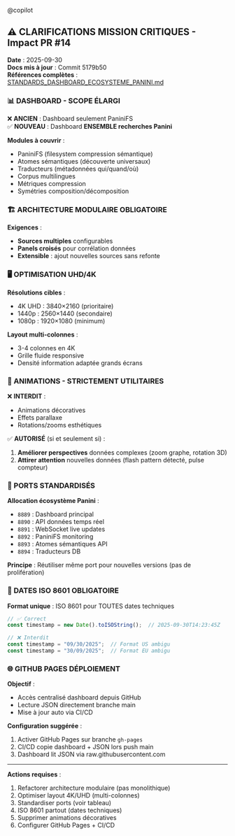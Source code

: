 @copilot 

## ⚠️ CLARIFICATIONS MISSION CRITIQUES - Impact PR #14

**Date** : 2025-09-30  
**Docs mis à jour** : Commit 5179b50  
**Références complètes** : [STANDARDS_DASHBOARD_ECOSYSTEME_PANINI.md](https://github.com/stephanedenis/PaniniFS-Research/blob/main/STANDARDS_DASHBOARD_ECOSYSTEME_PANINI.md)

### 📊 DASHBOARD - SCOPE ÉLARGI

❌ **ANCIEN** : Dashboard seulement PaniniFS  
✅ **NOUVEAU** : Dashboard **ENSEMBLE recherches Panini**

**Modules à couvrir** :
- PaniniFS (filesystem compression sémantique)
- Atomes sémantiques (découverte universaux)
- Traducteurs (métadonnées qui/quand/où)
- Corpus multilingues
- Métriques compression
- Symétries composition/décomposition

### 🏗️ ARCHITECTURE MODULAIRE OBLIGATOIRE

**Exigences** :
- **Sources multiples** configurables
- **Panels croisés** pour corrélation données
- **Extensible** : ajout nouvelles sources sans refonte

### 🖥️ OPTIMISATION UHD/4K

**Résolutions cibles** :
- 4K UHD : 3840×2160 (prioritaire)
- 1440p : 2560×1440 (secondaire)  
- 1080p : 1920×1080 (minimum)

**Layout multi-colonnes** :
- 3-4 colonnes en 4K
- Grille fluide responsive
- Densité information adaptée grands écrans

### 🎨 ANIMATIONS - STRICTEMENT UTILITAIRES

❌ **INTERDIT** :
- Animations décoratives
- Effets parallaxe
- Rotations/zooms esthétiques

✅ **AUTORISÉ** (si et seulement si) :
1. **Améliorer perspectives** données complexes (zoom graphe, rotation 3D)
2. **Attirer attention** nouvelles données (flash pattern détecté, pulse compteur)

### 🔢 PORTS STANDARDISÉS

**Allocation écosystème Panini** :
- `8889` : Dashboard principal
- `8890` : API données temps réel
- `8891` : WebSocket live updates
- `8892` : PaniniFS monitoring
- `8893` : Atomes sémantiques API
- `8894` : Traducteurs DB

**Principe** : Réutiliser même port pour nouvelles versions (pas de prolifération)

### 📅 DATES ISO 8601 OBLIGATOIRE

**Format unique** : ISO 8601 pour TOUTES dates techniques

```javascript
// ✅ Correct
const timestamp = new Date().toISOString();  // 2025-09-30T14:23:45Z

// ❌ Interdit
const timestamp = "09/30/2025";  // Format US ambigu
const timestamp = "30/09/2025";  // Format EU ambigu
```

### 🌐 GITHUB PAGES DÉPLOIEMENT

**Objectif** :
- Accès centralisé dashboard depuis GitHub
- Lecture JSON directement branche main
- Mise à jour auto via CI/CD

**Configuration suggérée** :
1. Activer GitHub Pages sur branche `gh-pages`
2. CI/CD copie dashboard + JSON lors push main
3. Dashboard lit JSON via raw.githubusercontent.com

---

**Actions requises** :
1. Refactorer architecture modulaire (pas monolithique)
2. Optimiser layout 4K/UHD (multi-colonnes)
3. Standardiser ports (voir tableau)
4. ISO 8601 partout (dates techniques)
5. Supprimer animations décoratives
6. Configurer GitHub Pages + CI/CD
